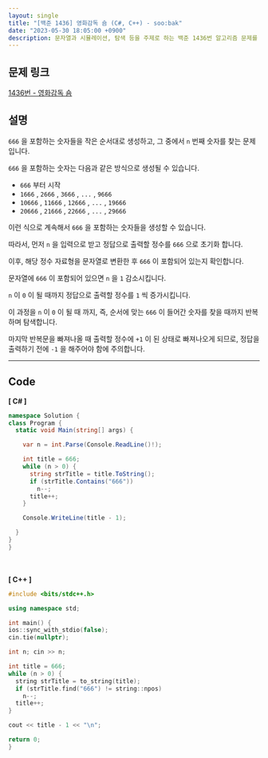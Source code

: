 ```yaml
---
layout: single
title: "[백준 1436] 영화감독 숌 (C#, C++) - soo:bak"
date: "2023-05-30 18:05:00 +0900"
description: 문자열과 시뮬레이션, 탐색 등을 주제로 하는 백준 1436번 알고리즘 문제를 C# 과 C++ 로 풀이 및 해설
---
```


## 문제 링크
  [1436번 - 영화감독 숌](https://www.acmicpc.net/problem/1436)

## 설명
`666` 을 포함하는 숫자들을 작은 순서대로 생성하고, 그 중에서 `n` 번째 숫자를 찾는 문제입니다. <br>

`666` 을 포함하는 숫자는 다음과 같은 방식으로 생성될 수 있습니다. <br>

- `666` 부터 시작 <br>
- `1666` , `2666` , `3666` , `...` , `9666` <br>
- `10666` , `11666` , `12666` , `...` , `19666` <br>
- `20666` , `21666` , `22666` , `...` , `29666` <br>

이런 식으로 계속해서 `666` 을 포함하는 숫자들을 생성할 수 있습니다. <br>

따라서, 먼저 `n` 을 입력으로 받고 정답으로 출력할 정수를 `666` 으로 초기화 합니다. <br>

이후, 해당 정수 자료형을 문자열로 변환한 후 `666` 이 포함되어 있는지 확인합니다. <br>

문자열에 `666` 이 포함되어 있으면 `n` 을 `1` 감소시킵니다. <br>

`n` 이 `0` 이 될 때까지 정답으로 출력할 정수를 `1` 씩 증가시킵니다. <br>

이 과정을 `n` 이 `0` 이 될 때 까지, 즉, 순서에 맞는 `666` 이 들어간 숫자를 찾을 때까지 반복하며 탐색합니다. <br>

마지막 반복문을 빠져나올 때 출력할 정수에 `+1` 이 된 상태로 빠져나오게 되므로, 정답을 출력하기 전에 `-1` 을 해주어야 함에 주의합니다. <br>
- - -

## Code
<b>[ C# ] </b>
<br>

  ```c#
namespace Solution {
  class Program {
    static void Main(string[] args) {

      var n = int.Parse(Console.ReadLine()!);

      int title = 666;
      while (n > 0) {
        string strTitle = title.ToString();
        if (strTitle.Contains("666"))
          n--;
        title++;
      }

      Console.WriteLine(title - 1);

    }
  }
}
  ```
<br><br>
<b>[ C++ ] </b>
<br>

  ```c++
#include <bits/stdc++.h>

using namespace std;

int main() {
  ios::sync_with_stdio(false);
  cin.tie(nullptr);

  int n; cin >> n;

  int title = 666;
  while (n > 0) {
    string strTitle = to_string(title);
    if (strTitle.find("666") != string::npos)
      n--;
    title++;
  }

  cout << title - 1 << "\n";

  return 0;
}
  ```

